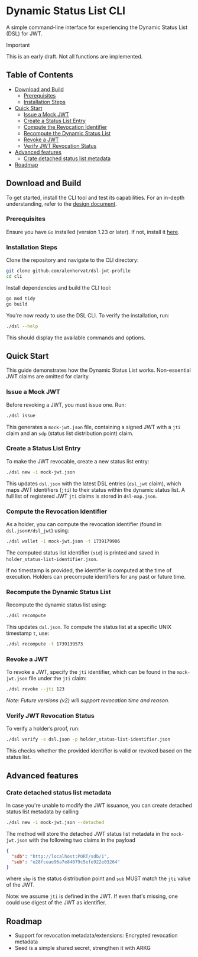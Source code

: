 # Dynamic Status List CLI <!-- omit in toc -->

A simple command-line interface for experiencing the Dynamic Status List (DSL)
for JWT.

> [!IMPORTANT]
> This is an early draft. Not all functions are implemented.

## Table of Contents <!-- omit in toc -->

- [Download and Build](#download-and-build)
  - [Prerequisites](#prerequisites)
  - [Installation Steps](#installation-steps)
- [Quick Start](#quick-start)
  - [Issue a Mock JWT](#issue-a-mock-jwt)
  - [Create a Status List Entry](#create-a-status-list-entry)
  - [Compute the Revocation Identifier](#compute-the-revocation-identifier)
  - [Recompute the Dynamic Status List](#recompute-the-dynamic-status-list)
  - [Revoke a JWT](#revoke-a-jwt)
  - [Verify JWT Revocation Status](#verify-jwt-revocation-status)
- [Advanced features](#advanced-features)
  - [Crate detached status list metadata](#crate-detached-status-list-metadata)
- [Roadmap](#roadmap)

## Download and Build

To get started, install the CLI tool and test its capabilities. For an in-depth understanding, refer to the [design document](dsl-jwt.md).

### Prerequisites

Ensure you have `Go` installed (version 1.23 or later). If not, install it [here](https://go.dev/doc/install).

### Installation Steps

Clone the repository and navigate to the CLI directory:

```bash
git clone github.com/alenhorvat/dsl-jwt-profile
cd cli
```

Install dependencies and build the CLI tool:

```bash
go mod tidy
go build
```

You're now ready to use the DSL CLI. To verify the installation, run:

```bash
./dsl --help
```

This should display the available commands and options.

## Quick Start

This guide demonstrates how the Dynamic Status List works. Non-essential JWT claims are omitted for clarity.

### Issue a Mock JWT

Before revoking a JWT, you must issue one. Run:

```bash
./dsl issue
```

This generates a `mock-jwt.json` file, containing a signed JWT with a `jti` claim and an `sdp` (status list distribution point) claim.

### Create a Status List Entry

To make the JWT revocable, create a new status list entry:

```bash
./dsl new -i mock-jwt.json
```

This updates `dsl.json` with the latest DSL entries (`dsl_jwt` claim), which maps JWT identifiers (`jti`) to their status within the dynamic status list. A full list of registered JWT `jti` claims is stored in `dsl-map.json`.

### Compute the Revocation Identifier

As a holder, you can compute the revocation identifier (found in `dsl.json#/dsl_jwt`) using:

```bash
./dsl wallet -i mock-jwt.json -t 1739179906
```

The computed status list identifier (`sid`) is printed and saved in `holder_status-list-identifier.json`.

If no timestamp is provided, the identifier is computed at the time of execution. Holders can precompute identifiers for any past or future time.

### Recompute the Dynamic Status List

Recompute the dynamic status list using:

```bash
./dsl recompute
```

This updates `dsl.json`. To compute the status list at a specific UNIX timestamp `t`, use:

```bash
./dsl recompute -t 1739139573
```

### Revoke a JWT

To revoke a JWT, specify the `jti` identifier, which can be found in the `mock-jwt.json` file under the `jti` claim:

```bash
./dsl revoke --jti 123
```

_Note: Future versions (v2) will support revocation time and reason._

### Verify JWT Revocation Status

To verify a holder’s proof, run:

```bash
./dsl verify -s dsl.json -p holder_status-list-identifier.json
```

This checks whether the provided identifier is valid or revoked based on the status list.

## Advanced features

### Crate detached status list metadata

In case you're unable to modify the JWT issuance, you can create detached status list metadata by calling

```bash
./dsl new -i mock-jwt.json --detached
```

The method will store the detached JWT status list metadata in the `mock-jwt.json` with the following two claims in the payload

```json
{
  "sdb": "http://localhost:PORT/sdb/1",
  "sub": "e28fceae96a7e84079c5efe922e03264"
}
```

where `sbp` is the status distribution point and `sub` MUST match the `jti` value of the JWT.

Note: we assume `jti` is defined in the JWT. If even that's missing, one could use digest of the JWT as identifier.

## Roadmap

- Support for revocation metadata/extensions: Encrypted revocation metadata
- Seed is a simple shared secret, strengthen it with ARKG
